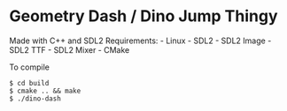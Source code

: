 # Geometry Dash / Dino Jump Thingy
Made with C++ and SDL2
Requirements:
    - Linux
    - SDL2
    - SDL2 Image
    - SDL2 TTF
    - SDL2 Mixer
    - CMake

To compile
```console
$ cd build
$ cmake .. && make
$ ./dino-dash
```
